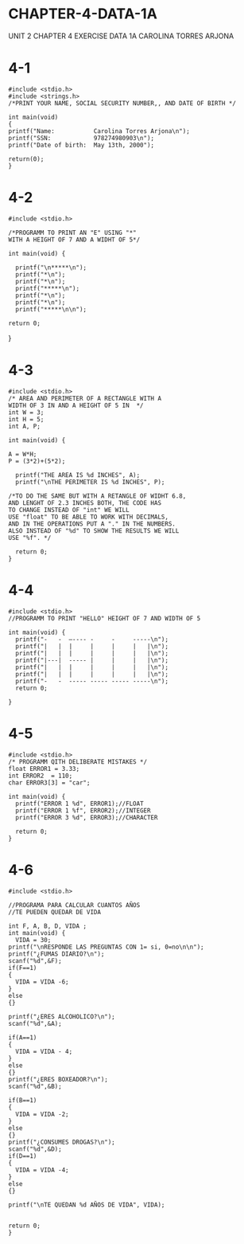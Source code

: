 # CHAPTER-4-DATA-1A
UNIT 2
CHAPTER 4 EXERCISE DATA 1A CAROLINA TORRES ARJONA

# 4-1

    #include <stdio.h>
    #include <strings.h>
    /*PRINT YOUR NAME, SOCIAL SECURITY NUMBER,, AND DATE OF BIRTH */

    int main(void)
    {
    printf("Name:           Carolina Torres Arjona\n");
    printf("SSN:            978274980903\n");
    printf("Date of birth:  May 13th, 2000");

    return(0);
    }



# 4-2

    #include <stdio.h>

    /*PROGRAMM TO PRINT AN "E" USING "*" 
    WITH A HEIGHT OF 7 AND A WIDHT OF 5*/

    int main(void) {

      printf("\n*****\n");
      printf("*\n");
      printf("*\n");
      printf("*****\n");
      printf("*\n");
      printf("*\n");
      printf("*****\n\n");

    return 0;
  }

# 4-3

    #include <stdio.h>
    /* AREA AND PERIMETER OF A RECTANGLE WITH A 
    WIDTH OF 3 IN AND A HEIGHT OF 5 IN  */
    int W = 3;
    int H = 5;
    int A, P;

    int main(void) {

    A = W*H;
    P = (3*2)+(5*2);

      printf("THE AREA IS %d INCHES", A);
      printf("\nTHE PERIMETER IS %d INCHES", P);

    /*TO DO THE SAME BUT WITH A RETANGLE OF WIDHT 6.8, 
    AND LENGHT OF 2.3 INCHES BOTH, THE CODE HAS
    TO CHANGE INSTEAD OF "int" WE WILL
    USE "float" TO BE ABLE TO WORK WITH DECIMALS,
    AND IN THE OPERATIONS PUT A "." IN THE NUMBERS.
    ALSO INSTEAD OF "%d" TO SHOW THE RESULTS WE WILL
    USE "%f". */

      return 0;
    }

# 4-4


    #include <stdio.h>
    //PROGRAMM TO PRINT "HELLO" HEIGHT OF 7 AND WIDTH OF 5

    int main(void) {
      printf("-   -  –---- -     -     -----\n");
      printf("|   |  |     |     |     |   |\n");
      printf("|   |  |     |     |     |   |\n");
      printf("|---|  ----- |     |     |   |\n");
      printf("|   |  |     |     |     |   |\n");
      printf("|   |  |     |     |     |   |\n");
      printf("-   -  ----- ----- ----- -----\n");
      return 0;

    }

# 4-5

    #include <stdio.h>
    /* PROGRAMM QITH DELIBERATE MISTAKES */
    float ERROR1 = 3.33;
    int ERROR2  = 110;
    char ERROR3[3] = "car";

    int main(void) {
      printf("ERROR 1 %d", ERROR1);//FLOAT
      printf("ERROR 1 %f", ERROR2);//INTEGER
      printf("ERROR 3 %d", ERROR3);//CHARACTER

      return 0;
    }
  
# 4-6
    #include <stdio.h>

    //PROGRAMA PARA CALCULAR CUANTOS AÑOS 
    //TE PUEDEN QUEDAR DE VIDA

    int F, A, B, D, VIDA ;
    int main(void) {
      VIDA = 30;
    printf("\nRESPONDE LAS PREGUNTAS CON 1= si, 0=no\n\n");
    printf("¿FUMAS DIARIO?\n");
    scanf("%d",&F);
    if(F==1)
    {
      VIDA = VIDA -6;
    }
    else
    {}

    printf("¿ERES ALCOHOLICO?\n");
    scanf("%d",&A);

    if(A==1)
    {
      VIDA = VIDA - 4;
    }
    else
    {}
    printf("¿ERES BOXEADOR?\n");
    scanf("%d",&B);

    if(B==1)
    {
      VIDA = VIDA -2;
    }
    else
    {}
    printf("¿CONSUMES DROGAS?\n");
    scanf("%d",&D);
    if(D==1)
    {
      VIDA = VIDA -4;
    }
    else
    {}

    printf("\nTE QUEDAN %d AÑOS DE VIDA", VIDA);


    return 0;
    }
